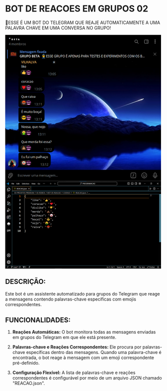 # BOT DE REACOES EM GRUPOS 02
🤖ESSE É UM BOT DO TELEGRAM QUE REAJE AUTOMATICAMENTE A UMA PALAVRA CHAVE EM UMA CONVERSA NO GRUPO!

<img src="./IMAGENS/FOTO_1.png" align="center" width="500"> <br>
<img src="./IMAGENS/FOTO_2.png" align="center" width="500"> <br>

## DESCRIÇÃO:
Este bot é um assistente automatizado para grupos do Telegram que reage a mensagens contendo palavras-chave específicas com emojis correspondentes. 

## FUNCIONALIDADES:
1. **Reações Automáticas:** O bot monitora todas as mensagens enviadas em grupos do Telegram em que ele está presente.
  
2. **Palavras-chave e Reações Correspondentes:** Ele procura por palavras-chave específicas dentro das mensagens. Quando uma palavra-chave é encontrada, o bot reage à mensagem com um emoji correspondente pré-definido.

3. **Configuração Flexível:** A lista de palavras-chave e reações correspondentes é configurável por meio de um arquivo JSON chamado "REACAO.json".

